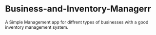 # Business-and-Inventory-Managerr
A Simple Management app for diffrent types of businesses with a good inventory management system.
